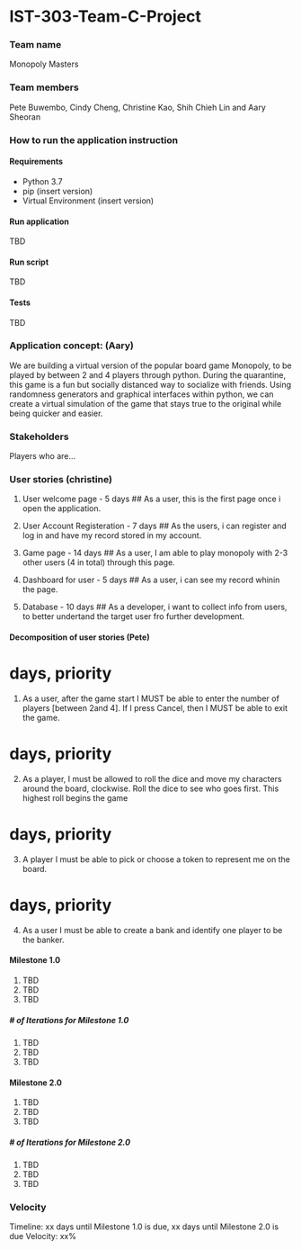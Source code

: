 # **IST-303-Team-C-Project**

### Team name
Monopoly Masters

### Team members
Pete Buwembo, Cindy Cheng, Christine Kao, Shih Chieh Lin and Aary Sheoran

### How to run the application instruction
#### Requirements
* Python 3.7
* pip (insert version)
* Virtual Environment (insert version)

#### Run application
TBD

#### Run script
TBD

#### Tests
TBD

### Application concept: (Aary)
We are building a virtual version of the popular board game Monopoly, to be played by between 2 and 4 players through python. During the quarantine, this game is a fun but socially distanced way to socialize with friends. Using randomness generators and graphical interfaces within python, we can create a virtual simulation of the game that stays true to the original while being quicker and easier.

### Stakeholders
Players who are...

### User stories (christine)
1. User welcome page - 5 days ## 
As a user, this is the first page once i open the application.

2. User Account Registeration - 7 days ## 
As the users, i can register and log in and have my record stored in my account.

3. Game page - 14 days ## 
As a user, I am able to play monopoly with 2-3 other users (4 in total) through this page. 

4. Dashboard for user - 5 days ## 
As a user, i can see my record whinin the page.

5. Database - 10 days ## 
As a developer, i want to collect info from users, to better undertand the target user fro further development.


#### Decomposition of user stories (Pete)
 # days, priority ##
1. As a user, after the game start I MUST be able to enter the number of players [between 2and 4]. 
If I press Cancel, then I MUST be able to exit the game.

# days, priority ##
2. As a player, I must be allowed to roll the dice and move my characters around the board, clockwise. 
Roll the dice to see who goes first. This highest roll begins the game 

# days, priority ##
3. A player I must be able to pick or choose a token to represent me on the board.

# days, priority ##
4. As a user I must be able to create a bank and identify one player to be the banker. 

#### Milestone 1.0
1. TBD
2. TBD
3. TBD

##### # of Iterations for Milestone 1.0
1. TBD
2. TBD
3. TBD

#### Milestone 2.0
1. TBD
2. TBD
3. TBD

##### # of Iterations for Milestone 2.0
1. TBD
2. TBD
3. TBD

### Velocity
Timeline: xx days until Milestone 1.0 is due, xx days until Milestone 2.0 is due
Velocity: xx%
